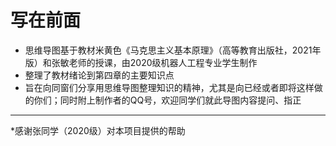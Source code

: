 # 写在前面

* 思维导图基于教材米黄色《马克思主义基本原理》（高等教育出版社，2021年版）和张敏老师的授课，由2020级机器人工程专业学生制作
* 整理了教材绪论到第四章的主要知识点
* 旨在向同窗们分享用思维导图整理知识的精神，尤其是向已经或者即将这样做的你们；同时附上制作者的QQ号，欢迎同学们就此导图内容提问、指正

---

\*感谢张同学（2020级）对本项目提供的帮助
